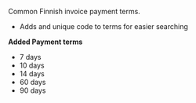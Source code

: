 Common Finnish invoice payment terms.

- Adds and unique code to terms for easier searching

**Added Payment terms**

- 7 days
- 10 days
- 14 days
- 60 days
- 90 days
